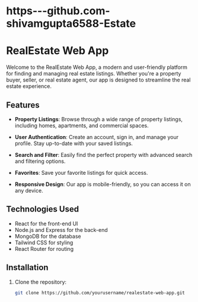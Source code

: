# https---github.com-shivamgupta6588-Estate


# RealEstate Web App

Welcome to the RealEstate Web App, a modern and user-friendly platform for finding and managing real estate listings. Whether you're a property buyer, seller, or real estate agent, our app is designed to streamline the real estate experience.


## Features

- **Property Listings**: Browse through a wide range of property listings, including homes, apartments, and commercial spaces.

- **User Authentication**: Create an account, sign in, and manage your profile. Stay up-to-date with your saved listings.

- **Search and Filter**: Easily find the perfect property with advanced search and filtering options.

- **Favorites**: Save your favorite listings for quick access.

- **Responsive Design**: Our app is mobile-friendly, so you can access it on any device.

## Technologies Used

- React for the front-end UI
- Node.js and Express for the back-end
- MongoDB for the database
- Tailwind CSS for styling
- React Router for routing


## Installation

1. Clone the repository:

   ```bash
   git clone https://github.com/yourusername/realestate-web-app.git

